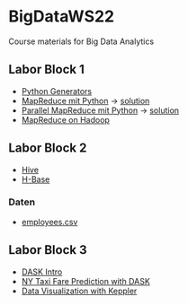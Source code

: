 # BigDataWS22
Course materials for Big Data Analytics

## Labor Block 1
* [Python Generators](https://colab.research.google.com/github/keuperj/BigDataWS22/blob/main/Block_1/Generators.ipynb) 
* [MapReduce mit Python](https://colab.research.google.com/github/keuperj/BigDataWS22/blob/main/Block_1/Assignment_MapReduce.ipynb) -> [solution](https://colab.research.google.com/github/keuperj/BigDataWS22/blob/main/Block_1/Assignment_MapReduce_solution.ipynb) 
* [Parallel MapReduce mit Python](https://colab.research.google.com/github/keuperj/BigDataWS22/blob/main/Block_1/Assignment_Parallel_MapReduce.ipynb) -> [solution](https://colab.research.google.com/github/keuperj/BigDataWS22/blob/main/Block_1/Assignment_Parallel_MapReduce_solution.ipynb) 
* [MapReduce on Hadoop](https://colab.research.google.com/github/keuperj/BigDataWS22/blob/main/Block_1/Assignment_MRJOBLIB.ipynb)

## Labor Block 2
* [Hive](https://colab.research.google.com/github/keuperj/BigDataWS22/blob/main/Block_2/Assignment_Hive.ipynb)
* [H-Base](https://colab.research.google.com/github/keuperj/BigDataWS22/blob/main/Block_2/Assignment_HBASE.ipynb)

### Daten
* [employees.csv](Block_2/employees.csv)

## Labor Block 3
* [DASK Intro](https://colab.research.google.com/github/keuperj/BigDataWS22/blob/main/Block_3/dask_intro.ipynb)
* [NY Taxi Fare Prediction with DASK](https://colab.research.google.com/github/keuperj/BigDataWS22/blob/main/Block_3/Assigment_NY_Taxi_on_Dask.ipynb)
* [Data Visualization with Keppler](https://colab.research.google.com/github/keuperj/BigDataWS22/blob/main/Block_3/Keppler_DataVis.ipynb)

